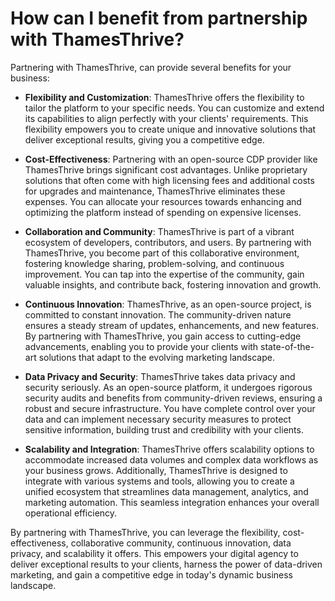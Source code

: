 # How can I benefit from partnership with ThamesThrive?

Partnering with ThamesThrive, can provide several benefits for your business:

* __Flexibility and Customization__: ThamesThrive offers the flexibility to tailor the platform to your specific needs. You
  can customize and extend its capabilities to align perfectly with your clients' requirements. This flexibility
  empowers you to create unique and innovative solutions that deliver exceptional results, giving you a competitive
  edge.

* __Cost-Effectiveness__: Partnering with an open-source CDP provider like ThamesThrive brings significant cost advantages.
  Unlike proprietary solutions that often come with high licensing fees and additional costs for upgrades and
  maintenance, ThamesThrive eliminates these expenses. You can allocate your resources towards enhancing and optimizing the
  platform instead of spending on expensive licenses.

* __Collaboration and Community__: ThamesThrive is part of a vibrant ecosystem of developers, contributors, and users. By
  partnering with ThamesThrive, you become part of this collaborative environment, fostering knowledge sharing,
  problem-solving, and continuous improvement. You can tap into the expertise of the community, gain valuable insights,
  and contribute back, fostering innovation and growth.

* __Continuous Innovation__: ThamesThrive, as an open-source project, is committed to constant innovation. The community-driven
  nature ensures a steady stream of updates, enhancements, and new features. By partnering with ThamesThrive, you gain
  access to cutting-edge advancements, enabling you to provide your clients with state-of-the-art solutions that adapt
  to the evolving marketing landscape.

* __Data Privacy and Security__: ThamesThrive takes data privacy and security seriously. As an open-source platform, it
  undergoes rigorous security audits and benefits from community-driven reviews, ensuring a robust and secure
  infrastructure. You have complete control over your data and can implement necessary security measures to protect
  sensitive information, building trust and credibility with your clients.

* __Scalability and Integration__: ThamesThrive offers scalability options to accommodate increased data volumes and complex
  data workflows as your business grows. Additionally, ThamesThrive is designed to integrate with various systems and tools,
  allowing you to create a unified ecosystem that streamlines data management, analytics, and marketing automation. This
  seamless integration enhances your overall operational efficiency.

By partnering with ThamesThrive, you can leverage the flexibility, cost-effectiveness, collaborative community, continuous
innovation, data privacy, and scalability it offers. This empowers your digital agency to deliver exceptional results to
your clients, harness the power of data-driven marketing, and gain a competitive edge in today's dynamic business
landscape.
